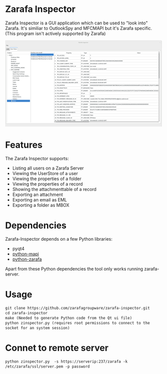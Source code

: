 Zarafa Inspector
================

Zarafa Inspector is a GUI application which can be used to "look into" Zarafa. It's similiar to OutlookSpy and MFCMAPI but it's Zarafa specific. (This program isn't actively supported by Zarafa)

![Zarafa-Inspector](https://raw.githubusercontent.com/zarafagroupware/zarafa-inspector/master/images/zarafa-inspector.png "Zarafa-inspector example usage")

Features
========

The Zarafa Inspector supports:

* Listing all users on a Zarafa Server
* Viewing the UserStore of a user
* Viewing the properties of a folder
* Viewing the properties of a record
* Showing the attachmenttable of a record
* Exporting an attachment
* Exporting an email as EML
* Exporting a folder as MBOX

Dependencies
============

Zarafa-Inspector depends on a few Python libraries:

* pyqt4
* [python-mapi](http://download.zarafa.com/community/final/7.1/7.1.9-44333/)
* [python-zarafa](https://github.com/zarafagroupware/python-zarafa.git)

Apart from these Python dependencies the tool only works running zarafa-server.

Usage
=====

    git clone https://github.com/zarafagroupware/zarafa-inspector.git 
    cd zarafa-inspector
    make (Needed to generate Python code from the Qt ui file)
    python zinspector.py (requires root permissions to connect to the socket for an system session)

Connet to remote server
=======================

    python zinspector.py  -s https://serverip:237/zarafa -k /etc/zarafa/ssl/server.pem -p password
